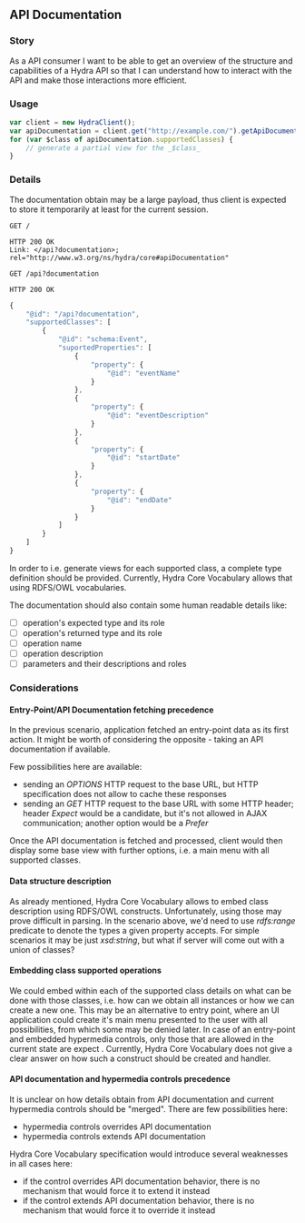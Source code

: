 ## API Documentation

### Story
As a API consumer
I want to be able to get an overview of the structure and capabilities of a Hydra API
so that I can understand how to interact with the API and make those interactions more efficient.

### Usage
```javascript
var client = new HydraClient();
var apiDocumentation = client.get("http://example.com/").getApiDocumentation();
for (var $class of apiDocumentation.supportedClasses) {
    // generate a partial view for the _$class_
}
```

### Details
The documentation obtain may be a large payload,
thus client is expected to store it temporarily at least for the current session.

```
GET /

HTTP 200 OK
Link: </api?documentation>; rel="http://www.w3.org/ns/hydra/core#apiDocumentation"

GET /api?documentation

HTTP 200 OK
```
```javascript
{
    "@id": "/api?documentation",
    "supportedClasses": [
        {
            "@id": "schema:Event",
            "suportedProperties": [
                {
                    "property": {
                        "@id": "eventName"
                    }
                },
                {
                    "property": {
                        "@id": "eventDescription"
                    }
                },
                {
                    "property": {
                        "@id": "startDate"
                    }
                },
                {
                    "property": {
                        "@id": "endDate"
                    }
                }
            ]
        }
    ]
}
```

In order to i.e. generate views for each supported class, a complete type definition should be provided.
Currently, Hydra Core Vocabulary allows that using RDFS/OWL vocabularies.

The documentation should also contain some human readable details like:
- [ ] operation's expected type and its role
- [ ] operation's returned type and its role
- [ ] operation name
- [ ] operation description
- [ ] parameters and their descriptions and roles

### Considerations

#### Entry-Point/API Documentation fetching precedence
In the previous scenario, application fetched an entry-point data as its first action.
It might be worth of considering the opposite - taking an API documentation if available.

Few possibilities here are available:
- sending an _OPTIONS_ HTTP request to the base URL,
  but HTTP specification does not allow to cache these responses
- sending an _GET_ HTTP request to the base URL with some HTTP header;
  header _Expect_ would be a candidate, but it's not allowed in AJAX communication;
  another option would be a _Prefer_

Once the API documentation is fetched and processed,
client would then display some base view with further options,
i.e. a main menu with all supported classes.

#### Data structure description
As already mentioned, Hydra Core Vocabulary allows to embed class description using RDFS/OWL constructs.
Unfortunately, using those may prove difficult in parsing.
In the scenario above, we'd need to use _rdfs:range_ predicate to denote the types a given property accepts.
For simple scenarios it may be just _xsd:string_, but what if server will come out with a union of classes?

#### Embedding class supported operations
We could embed within each of the supported class details on what can be done with those classes,
i.e. how can we obtain all instances or how we can create a new one.
This may be an alternative to entry point, where an UI application could create it's main menu 
presented to the user with all possibilities, from which some may be denied later.
In case of an entry-point and embedded hypermedia controls,
only those that are allowed in the current state are expect .
Currently, Hydra Core Vocabulary does not give a clear answer on how such a construct should be created and handler.

#### API documentation and hypermedia controls precedence
It is unclear on how details obtain from API documentation and current hypermedia controls should be "merged".
There are few possibilities here:

- hypermedia controls overrides API documentation
- hypermedia controls extends API documentation

Hydra Core Vocabulary specification would introduce several weaknesses in all cases here:

- if the control overrides API documentation behavior, there is no mechanism that would force it to extend it instead
- if the control extends API documentation behavior, there is no mechanism that would force it to override it instead
